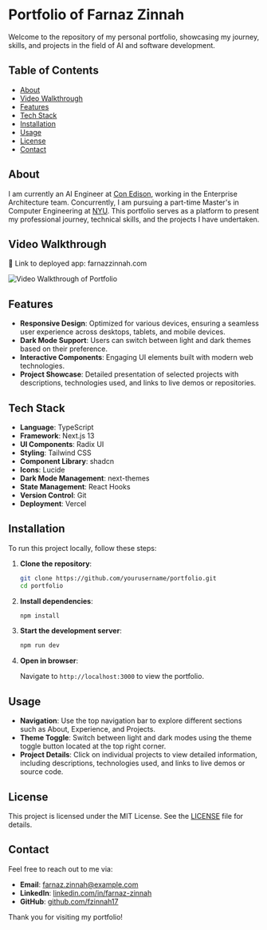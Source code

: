 # Portfolio of Farnaz Zinnah

Welcome to the repository of my personal portfolio, showcasing my journey, skills, and projects in the field of AI and software development.

## Table of Contents

- [About](#about)
- [Video Walkthrough](#video-walkthrough)
- [Features](#features)
- [Tech Stack](#tech-stack)
- [Installation](#installation)
- [Usage](#usage)
- [License](#license)
- [Contact](#contact)

## About

I am currently an AI Engineer at [Con Edison](https://www.coned.com/en), working in the Enterprise Architecture team. Concurrently, I am pursuing a part-time Master's in Computer Engineering at [NYU](https://engineering.nyu.edu/). This portfolio serves as a platform to present my professional journey, technical skills, and the projects I have undertaken.

## Video Walkthrough

🔗 Link to deployed app: farnazzinnah.com

<img src= 'https://github.com/fzinnah17/nextjs-portfolio-2025/blob/main/public/my-2025-portfolio-GIF.gif' title='Video Walkthrough of Portfolio'>

## Features

- **Responsive Design**: Optimized for various devices, ensuring a seamless user experience across desktops, tablets, and mobile devices.
- **Dark Mode Support**: Users can switch between light and dark themes based on their preference.
- **Interactive Components**: Engaging UI elements built with modern web technologies.
- **Project Showcase**: Detailed presentation of selected projects with descriptions, technologies used, and links to live demos or repositories.

## Tech Stack

- **Language**: TypeScript
- **Framework**: Next.js 13
- **UI Components**: Radix UI
- **Styling**: Tailwind CSS
- **Component Library**: shadcn
- **Icons**: Lucide
- **Dark Mode Management**: next-themes
- **State Management**: React Hooks
- **Version Control**: Git
- **Deployment**: Vercel

## Installation

To run this project locally, follow these steps:

1. **Clone the repository**:

   ```bash
   git clone https://github.com/yourusername/portfolio.git
   cd portfolio
   ```

2. **Install dependencies**:

   ```bash
   npm install
   ```

3. **Start the development server**:

   ```bash
   npm run dev
   ```

4. **Open in browser**:

   Navigate to `http://localhost:3000` to view the portfolio.

## Usage

- **Navigation**: Use the top navigation bar to explore different sections such as About, Experience, and Projects.
- **Theme Toggle**: Switch between light and dark modes using the theme toggle button located at the top right corner.
- **Project Details**: Click on individual projects to view detailed information, including descriptions, technologies used, and links to live demos or source code.

## License

This project is licensed under the MIT License. See the [LICENSE](LICENSE) file for details.

## Contact

Feel free to reach out to me via:

- **Email**: farnaz.zinnah@example.com
- **LinkedIn**: [linkedin.com/in/farnaz-zinnah](https://www.linkedin.com/in/farnaz-zinnah)
- **GitHub**: [github.com/fzinnah17](https://github.com/fzinnah17)

Thank you for visiting my portfolio! 